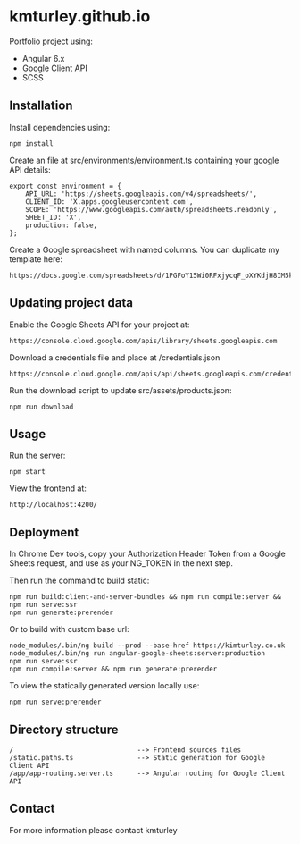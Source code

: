 # kmturley.github.io

Portfolio project using:

* Angular 6.x
* Google Client API
* SCSS


## Installation

Install dependencies using:

    npm install

Create an file at src/environments/environment.ts containing your google API details:

    export const environment = {
        API_URL: 'https://sheets.googleapis.com/v4/spreadsheets/',
        CLIENT_ID: 'X.apps.googleusercontent.com',
        SCOPE: 'https://www.googleapis.com/auth/spreadsheets.readonly',
        SHEET_ID: 'X',
        production: false,
    };

Create a Google spreadsheet with named columns. You can duplicate my template here:

    https://docs.google.com/spreadsheets/d/1PGFoY15Wi0RFxjycqF_oXYKdjH8IM5k3_IxJLFI90aU/edit#gid=0


## Updating project data

Enable the Google Sheets API for your project at:

    https://console.cloud.google.com/apis/library/sheets.googleapis.com

Download a credentials file and place at /credentials.json

    https://console.cloud.google.com/apis/api/sheets.googleapis.com/credentials

Run the download script to update src/assets/products.json:

    npm run download


## Usage

Run the server:

    npm start

View the frontend at:

    http://localhost:4200/


## Deployment

In Chrome Dev tools, copy your Authorization Header Token from a Google Sheets request, and use as your NG_TOKEN in the next step.

Then run the command to build static:

    npm run build:client-and-server-bundles && npm run compile:server && npm run serve:ssr
    npm run generate:prerender

Or to build with custom base url:

    node_modules/.bin/ng build --prod --base-href https://kimturley.co.uk
    node_modules/.bin/ng run angular-google-sheets:server:production
    npm run serve:ssr
    npm run compile:server && npm run generate:prerender

To view the statically generated version locally use:

    npm run serve:prerender


## Directory structure

    /                               --> Frontend sources files
    /static.paths.ts                --> Static generation for Google Client API
    /app/app-routing.server.ts      --> Angular routing for Google Client API


## Contact

For more information please contact kmturley
